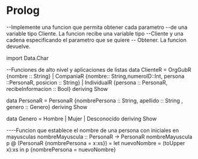 # Prolog
--Implemente una funcion que permita obtener cada parametro
--de una variable tipo Cliente. La funcion recibe una variable tipo
--Cliente y una cadena especificando el parametro que se quiere
-- Obtener. La funcion devuelve.

import Data.Char

--Funciones de alto nivel y aplicaciones de listas
data ClienteR = OrgGubR {nombre :: String}
 | CompaniaR {nombre:: String,numeroID::Int, persona ::PersonaR, posicion :: String}
 | IndividualR {persona :: PersonaR, recibeInformacion :: Bool}
 deriving Show

data PersonaR = PersonaR {nombrePersona :: String, apellido :: String , genero :: Genero}
 deriving Show

data Genero = Hombre | Mujer | Desconocido
 deriving Show


----Funcion que establece el nombre  de una persona con iniciales en mayusculas
nombreMayuscula :: PersonaR -> PersonaR
nombreMayuscula p @ (PersonaR {nombrePersona = x:xs}) = 
 let nuevoNombre =  (toUpper x):xs
 in p {nombrePersona = nuevoNombre}
